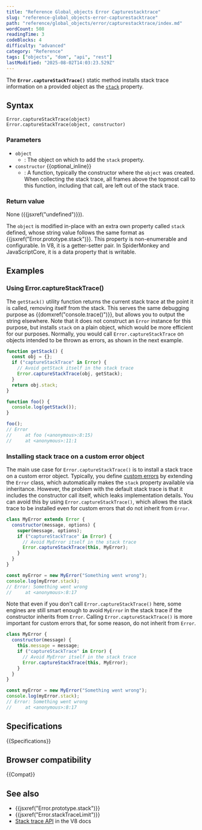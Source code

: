 ```yaml
---
title: "Reference Global_objects Error Capturestacktrace"
slug: "reference-global_objects-error-capturestacktrace"
path: "reference/global_objects/error/capturestacktrace/index.md"
wordCount: 508
readingTime: 3
codeBlocks: 4
difficulty: "advanced"
category: "Reference"
tags: ["objects", "dom", "api", "rest"]
lastModified: "2025-08-02T14:03:23.529Z"
---
```



The **`Error.captureStackTrace()`** static method installs stack trace information on a provided object as the [`stack`](/en-US/docs/Web/JavaScript/Reference/Global_Objects/Error/stack) property.

## Syntax

```js-nolint
Error.captureStackTrace(object)
Error.captureStackTrace(object, constructor)
```

### Parameters

- `object`
  - : The object on which to add the `stack` property.
- `constructor` {{optional_inline}}
  - : A function, typically the constructor where the `object` was created. When collecting the stack trace, all frames above the topmost call to this function, including that call, are left out of the stack trace.

### Return value

None ({{jsxref("undefined")}}).

The `object` is modified in-place with an extra own property called `stack` defined, whose string value follows the same format as {{jsxref("Error.prototype.stack")}}. This property is non-enumerable and configurable. In V8, it is a getter-setter pair. In SpiderMonkey and JavaScriptCore, it is a data property that is writable.

## Examples

### Using Error.captureStackTrace()

The `getStack()` utility function returns the current stack trace at the point it is called, removing itself from the stack. This serves the same debugging purpose as {{domxref("console.trace()")}}, but allows you to output the string elsewhere. Note that it does not construct an `Error` instance for this purpose, but installs `stack` on a plain object, which would be more efficient for our purposes. Normally, you would call `Error.captureStackTrace` on objects intended to be thrown as errors, as shown in the next example.

```js
function getStack() {
  const obj = {};
  if ("captureStackTrace" in Error) {
    // Avoid getStack itself in the stack trace
    Error.captureStackTrace(obj, getStack);
  }
  return obj.stack;
}

function foo() {
  console.log(getStack());
}

foo();
// Error
//     at foo (<anonymous>:8:15)
//     at <anonymous>:11:1
```

### Installing stack trace on a custom error object

The main use case for `Error.captureStackTrace()` is to install a stack trace on a custom error object. Typically, you define [custom errors](/en-US/docs/Web/JavaScript/Reference/Global_Objects/Error#custom_error_types) by extending the `Error` class, which automatically makes the `stack` property available via inheritance. However, the problem with the default stack trace is that it includes the constructor call itself, which leaks implementation details. You can avoid this by using `Error.captureStackTrace()`, which allows the stack trace to be installed even for custom errors that do not inherit from `Error`.

```js
class MyError extends Error {
  constructor(message, options) {
    super(message, options);
    if ("captureStackTrace" in Error) {
      // Avoid MyError itself in the stack trace
      Error.captureStackTrace(this, MyError);
    }
  }
}

const myError = new MyError("Something went wrong");
console.log(myError.stack);
// Error: Something went wrong
//     at <anonymous>:8:17
```

Note that even if you don't call `Error.captureStackTrace()` here, some engines are still smart enough to avoid `MyError` in the stack trace if the constructor inherits from `Error`. Calling `Error.captureStackTrace()` is more important for custom errors that, for some reason, do not inherit from `Error`.

```js
class MyError {
  constructor(message) {
    this.message = message;
    if ("captureStackTrace" in Error) {
      // Avoid MyError itself in the stack trace
      Error.captureStackTrace(this, MyError);
    }
  }
}

const myError = new MyError("Something went wrong");
console.log(myError.stack);
// Error: Something went wrong
//     at <anonymous>:8:17
```

## Specifications

{{Specifications}}

## Browser compatibility

{{Compat}}

## See also

- {{jsxref("Error.prototype.stack")}}
- {{jsxref("Error.stackTraceLimit")}}
- [Stack trace API](https://v8.dev/docs/stack-trace-api) in the V8 docs
